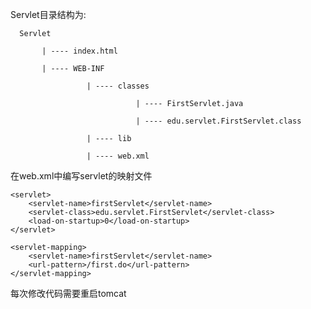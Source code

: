 Servlet目录结构为:

      Servlet

           | ---- index.html

           | ---- WEB-INF

                     | ---- classes 

                                | ---- FirstServlet.java

                                | ---- edu.servlet.FirstServlet.class

                     | ---- lib

                     | ---- web.xml


在web.xml中编写servlet的映射文件

    <servlet>
        <servlet-name>firstServlet</servlet-name>
        <servlet-class>edu.servlet.FirstServlet</servlet-class>
        <load-on-startup>0</load-on-startup>
    </servlet>

    <servlet-mapping>
        <servlet-name>firstServlet</servlet-name>
        <url-pattern>/first.do</url-pattern>
    </servlet-mapping>


每次修改代码需要重启tomcat

